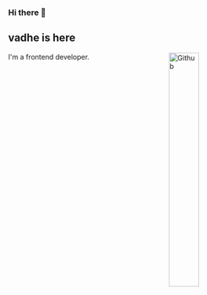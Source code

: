 ### Hi there 👋
## vadhe is here

<img width="35%" align="right" alt="Github" src="https://media.giphy.com/media/nGMnDqebzDcfm/giphy.gif" />

I'm a frontend developer.
